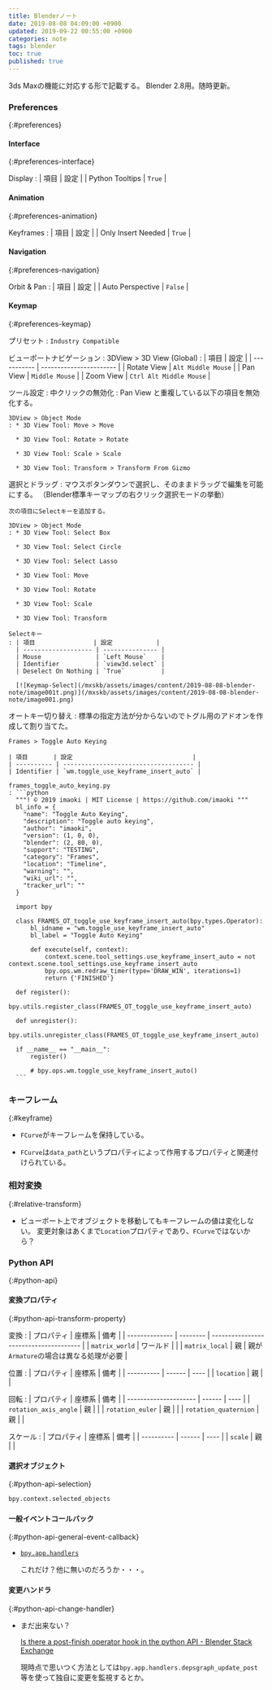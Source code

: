 ```yaml
---
title: Blenderノート
date: 2019-08-08 04:09:00 +0900
updated: 2019-09-22 00:55:00 +0900
categories: note
tags: blender
toc: true
published: true
---
```

3ds Maxの機能に対応する形で記載する。
Blender 2.8用。随時更新。

### Preferences
{:#preferences}

#### Interface
{:#preferences-interface}

Display
: | 項目            | 設定   |
  | Python Tooltips | `True` |

#### Animation
{:#preferences-animation}

Keyframes
: | 項目               | 設定   |
  | Only Insert Needed | `True` |

#### Navigation
{:#preferences-navigation}

Orbit & Pan
: | 項目             | 設定    |
  | Auto Perspective | `False` |

#### Keymap
{:#preferences-keymap}

プリセット
: `Industry Compatible`

ビューポートナビゲーション
: 3DView > 3D View (Global)
  : | 項目        | 設定                    |
    | ----------- | ----------------------- |
    | Rotate View | `Alt Middle Mouse`      |
    | Pan View    | `Middle Mouse`          |
    | Zoom View   | `Ctrl Alt Middle Mouse` |

ツール設定
: 中クリックの無効化
  : Pan View と重複している以下の項目を無効化する。

    3DView > Object Mode
    : * 3D View Tool: Move > Move

      * 3D View Tool: Rotate > Rotate

      * 3D View Tool: Scale > Scale

      * 3D View Tool: Transform > Transform From Gizmo

  選択とドラッグ
  : マウスボタンダウンで選択し、そのままドラッグで編集を可能にする。
    （Blender標準キーマップの右クリック選択モードの挙動）

    次の項目にSelectキーを追加する。

    3DView > Object Mode
    : * 3D View Tool: Select Box

      * 3D View Tool: Select Circle

      * 3D View Tool: Select Lasso

      * 3D View Tool: Move

      * 3D View Tool: Rotate

      * 3D View Tool: Scale

      * 3D View Tool: Transform

    Selectキー
    : | 項目                | 設定            |
      | ------------------- | --------------- |
      | Mouse               | `Left Mouse`    |
      | Identifier          | `view3d.select` |
      | Deselect On Nothing | `True`          |

      [![Keymap-Select](/mxskb/assets/images/content/2019-08-08-blender-note/image001t.png)](/mxskb/assets/images/content/2019-08-08-blender-note/image001.png)

  オートキー切り替え
  : 標準の指定方法が分からないのでトグル用のアドオンを作成して割り当てた。

    Frames > Toggle Auto Keying

    | 項目       | 設定                                 |
    | ---------- | ------------------------------------ |
    | Identifier | `wm.toggle_use_keyframe_insert_auto` |

    frames_toggle_auto_keying.py
    : ```python
      """! © 2019 imaoki | MIT License | https://github.com/imaoki """
      bl_info = {
        "name": "Toggle Auto Keying",
        "description": "Toggle auto keying",
        "author": "imaoki",
        "version": (1, 0, 0),
        "blender": (2, 80, 0),
        "support": "TESTING",
        "category": "Frames",
        "location": "Timeline",
        "warning": "",
        "wiki_url": "",
        "tracker_url": ""
      }

      import bpy

      class FRAMES_OT_toggle_use_keyframe_insert_auto(bpy.types.Operator):
          bl_idname = "wm.toggle_use_keyframe_insert_auto"
          bl_label = "Toggle Auto Keying"

          def execute(self, context):
              context.scene.tool_settings.use_keyframe_insert_auto = not context.scene.tool_settings.use_keyframe_insert_auto
              bpy.ops.wm.redraw_timer(type='DRAW_WIN', iterations=1)
              return {'FINISHED'}

      def register():
          bpy.utils.register_class(FRAMES_OT_toggle_use_keyframe_insert_auto)

      def unregister():
          bpy.utils.unregister_class(FRAMES_OT_toggle_use_keyframe_insert_auto)

      if __name__ == "__main__":
          register()

          # bpy.ops.wm.toggle_use_keyframe_insert_auto()
      ```

### キーフレーム
{:#keyframe}

* `FCurve`がキーフレームを保持している。

* `FCurve`は`data_path`というプロパティによって作用するプロパティと関連付けられている。

### 相対変換
{:#relative-transform}

* ビューポート上でオブジェクトを移動してもキーフレームの値は変化しない。
  変更対象はあくまで`Location`プロパティであり、`FCurve`ではないから？

### Python API
{:#python-api}

#### 変換プロパティ
{:#python-api-transform-property}

変換
: | プロパティ     | 座標系   | 備考                                   |
  | -------------- | -------- | -------------------------------------- |
  | `matrix_world` | ワールド |                                        |
  | `matrix_local` | 親       | 親が`Armature`の場合は異なる処理が必要 |

位置
: | プロパティ | 座標系 | 備考 |
  | ---------- | ------ | ---- |
  | `location` | 親     |      |

回転
: | プロパティ            | 座標系 | 備考 |
  | --------------------- | ------ | ---- |
  | `rotation_axis_angle` | 親     |      |
  | `rotation_euler`      | 親     |      |
  | `rotation_quaternion` | 親     |      |

スケール
: | プロパティ | 座標系 | 備考 |
  | ---------- | ------ | ---- |
  | `scale`    | 親     |      |

#### 選択オブジェクト
{:#python-api-selection}

```python
bpy.context.selected_objects
```

#### 一般イベントコールバック
{:#python-api-general-event-callback}

* [`bpy.app.handlers`](https://docs.blender.org/api/current/bpy.app.handlers.html)

  これだけ？他に無いのだろうか・・・。

#### 変更ハンドラ
{:#python-api-change-handler}

* まだ出来ない？

  [Is there a post-finish operator hook in the python API - Blender Stack Exchange](https://blender.stackexchange.com/a/1585)

  現時点で思いつく方法としては`bpy.app.handlers.depsgraph_update_post`等を使って独自に変更を監視するとか。
